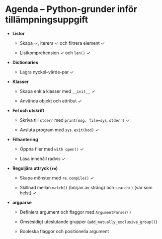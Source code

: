 # Agenda – Python-grunder inför tillämpningsuppgift

- **Listor**

    - Skapa ✓, iterera ✓ och filtrera element ✓

    - Listkomprehension ✓ och `len()` ✓

- **Dictionaries**

    - Lagra nyckel–värde-par ✓

- **Klasser**

    - Skapa enkla klasser med `__init__` ✓

    - Använda objekt och attribut ✓

- **Fel och utskrift**

    - Skriva till `stderr` med `print(msg, file=sys.stderr)`  ✓

    - Avsluta program med `sys.exit(kod)` ✓

- **Filhantering**

    - Öppna filer med `with open()` ✓

    - Läsa innehåll radvis ✓

- **Reguljära uttryck (`re`)**

    - Skapa mönster med `re.compile()` ✓

    - Skillnad mellan `match()` (början av sträng) och `search()` (var som helst) ✓

- **argparse**

    - Definiera argument och flaggor med `ArgumentParser()`

    - Ömsesidigt uteslutande grupper (`add_mutually_exclusive_group()`)

    - Booleska flaggor och positionella argument
